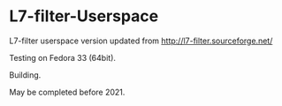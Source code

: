 # L7-filter-Userspace
L7-filter userspace version updated from http://l7-filter.sourceforge.net/

Testing on Fedora 33 (64bit).

Building.

May be completed before 2021.